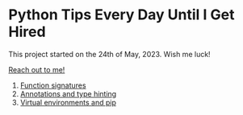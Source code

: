 # Python Tips Every Day Until I Get Hired
This project started on the 24th of May, 2023. Wish me luck!

[Reach out to me!](https://ariel.ninja)


1. [Function signatures](/tips/001-func-sig.md)
2. [Annotations and type hinting](/tips/002-annotations-type-hints.md)
3. [Virtual environments and pip](/tips/003-venv-pip.md)
